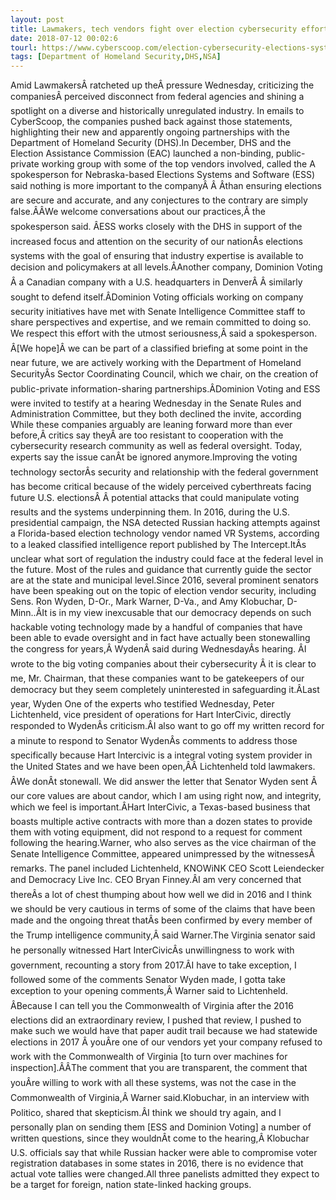 ```yaml
---
layout: post
title: Lawmakers, tech vendors fight over election cybersecurity efforts
date: 2018-07-12 00:02:6
tourl: https://www.cyberscoop.com/election-cybersecurity-elections-systems-software-dominion-voting/?category_news=technology
tags: [Department of Homeland Security,DHS,NSA]
---
```

Amid LawmakersÂ ratcheted up theÂ pressure Wednesday, criticizing the companiesÂ perceived disconnect from federal agencies and shining a spotlight on a diverse and historically unregulated industry. In emails to CyberScoop, the companies pushed back against those statements, highlighting their new and apparently ongoing partnerships with the Department of Homeland Security (DHS).In December, DHS and the Election Assistance Commission (EAC) launched a non-binding, public-private working group with some of the top vendors involved, called the A spokesperson for Nebraska-based Elections Systems and Software (ESS) said nothing is more important to the companyÂ Â Âthan ensuring elections are secure and accurate, and any conjectures to the contrary are simply false.ÂÂWe welcome conversations about our practices,Â the spokesperson said. ÂESS works closely with the DHS in support of the increased focus and attention on the security of our nationÂs elections systems with the goal of ensuring that industry expertise is available to decision and policymakers at all levels.ÂAnother company, Dominion Voting Â a Canadian company with a U.S. headquarters in DenverÂ Â similarly sought to defend itself.ÂDominion Voting officials working on company security initiatives have met with Senate Intelligence Committee staff to share perspectives and expertise, and we remain committed to doing so. We respect this effort with the utmost seriousness,Â said a spokesperson. Â[We hope]Â we can be part of a classified briefing at some point in the near future, we are actively working with the Department of Homeland SecurityÂs Sector Coordinating Council, which we chair, on the creation of public-private information-sharing partnerships.ÂDominion Voting and ESS were invited to testify at a hearing Wednesday in the Senate Rules and Administration Committee, but they both declined the invite, according While these companies arguably are leaning forward more than ever before,Â critics say theyÂ are too resistant to cooperation with the cybersecurity research community as well as federal oversight. Today, experts say the issue canÂt be ignored anymore.Improving the voting technology sectorÂs security and relationship with the federal government has become critical because of the widely perceived cyberthreats facing future U.S. electionsÂ Â potential attacks that could manipulate voting results and the systems underpinning them. In 2016, during the U.S. presidential campaign, the NSA detected Russian hacking attempts against a Florida-based election technology vendor named VR Systems, according to a leaked classified intelligence report published by The Intercept.ItÂs unclear what sort of regulation the industry could face at the federal level in the future. Most of the rules and guidance that currently guide the sector are at the state and municipal level.Since 2016, several prominent senators have been speaking out on the topic of election vendor security, including Sens. Ron Wyden, D-Or., Mark Warner, D-Va., and Amy Klobuchar, D-Minn..ÂIt is in my view inexcusable that our democracy depends on such hackable voting technology made by a handful of companies that have been able to evade oversight and in fact have actually been stonewalling the congress for years,Â WydenÂ said during WednesdayÂs hearing. ÂI wrote to the big voting companies about their cybersecurity Â it is clear to me, Mr. Chairman, that these companies want to be gatekeepers of our democracy but they seem completely uninterested in safeguarding it.ÂLast year, Wyden One of the experts who testified Wednesday, Peter Lichtenheld, vice president of operations for Hart InterCivic, directly responded to WydenÂs criticism.ÂI also want to go off my written record for a minute to respond to Senator WydenÂs comments to address those specifically because Hart Intercivic is a integral voting system provider in the United States and we have been open,ÂÂ Lichtenheld told lawmakers. ÂWe donÂt stonewall. We did answer the letter that Senator Wyden sent Â our core values are about candor, which I am using right now, and integrity, which we feel is important.ÂHart InterCivic, a Texas-based business that boasts multiple active contracts with more than a dozen states to provide them with voting equipment, did not respond to a request for comment following the hearing.Warner, who also serves as the vice chairman of the Senate Intelligence Committee, appeared unimpressed by the witnessesÂ remarks. The panel included Lichtenheld, KNOWiNK CEO Scott Leiendecker and Democracy Live Inc. CEO Bryan Finney.ÂI am very concerned that thereÂs a lot of chest thumping about how well we did in 2016 and I think we should be very cautious in terms of some of the claims that have been made and the ongoing threat thatÂs been confirmed by every member of the Trump intelligence community,Â said Warner.The Virginia senator said he personally witnessed Hart InterCivicÂs unwillingness to work with government, recounting a story from 2017.ÂI have to take exception, I followed some of the comments Senator Wyden made, I gotta take exception to your opening comments,Â Warner said to Lichtenheld. ÂBecause I can tell you the Commonwealth of Virginia after the 2016 elections did an extraordinary review, I pushed that review, I pushed to make such we would have that paper audit trail because we had statewide elections in 2017 Â youÂre one of our vendors yet your company refused to work with the Commonwealth of Virginia [to turn over machines for inspection].ÂÂThe comment that you are transparent, the comment that youÂre willing to work with all these systems, was not the case in the Commonwealth of Virginia,Â Warner said.Klobuchar, in an interview with Politico, shared that skepticism.ÂI think we should try again, and I personally plan on sending them [ESS and Dominion Voting] a number of written questions, since they wouldnÂt come to the hearing,Â Klobuchar U.S. officials say that while Russian hacker were able to compromise voter registration databases in some states in 2016, there is no evidence that actual vote tallies were changed.All three panelists admitted they expect to be a target for foreign, nation state-linked hacking groups.